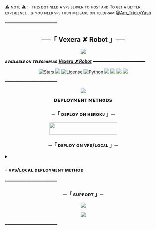 ⚠️ ɴᴏᴛᴇ ⚠️ :- ᴛʜɪꜱ ʙᴏᴛ ɴᴇᴇᴅ ᴀ ᴠᴘꜱ ꜱᴇʀᴠᴇʀ ᴛᴏ ʜᴏꜱᴛ ᴀɴᴅ To ɢᴇᴛ ᴀ ʙᴇᴛᴛᴇʀ ᴇxᴘᴇʀɪᴇɴᴄᴇ . ɪꜰ ʏᴏᴜ ɴᴇᴇᴅ ᴠᴘꜱ ᴛʜᴇɴ ᴍᴇꜱꜱᴀɢᴇ ᴏɴ ᴛᴇʟᴇɢʀᴀᴍ [@Am_TrickyYash](https://t.me/Am_TrickyYash)



━━━━━━━━━━━━━━━━━━━━

<h2 align="center">
    ──「 Vexera ✘ Robot 」──
</h2>

<p align="center">
  <img src="https://te.legra.ph/file/e58b0740d8996b0e38dd2.jpg">
</p>

_**ᴀᴠᴀɪʟᴀʙʟᴇ ᴏɴ ᴛᴇʟᴇɢʀᴀᴍ ᴀs [Vexera ✘ Robot](https://t.me/VexeraRobot)**_
━━━━━━━━━━━━━━━━━━━━

<p align="center">
<a href="https://github.com/TeamVexera/VexeraRobot/stargazers"><img src="https://img.shields.io/github/stars/TeamVexera/VexeraRobot?color=black&logo=github&logoColor=black&style=for-the-badge" alt="Stars" /></a>
<a href="https://github.com/TeamVexera/VexeraRobot/network/members"> <img src="https://img.shields.io/github/forks/TeamVexera/VexeraRobot?color=black&logo=github&logoColor=black&style=for-the-badge" /></a>
<a href="https://github.com/TeamVexera/VexeraRobot/blob/master/LICENSE"> <img src="https://img.shields.io/badge/License-MIT-blueviolet?style=for-the-badge" alt="License" /> </a>
<a href="https://www.python.org/"> <img src="https://img.shields.io/badge/Written%20in-Python-skyblue?style=for-the-badge&logo=python" alt="Python" /> </a>
<a href="https://pypi.org/project/Telethon/"> <img src="https://img.shields.io/pypi/v/telethon?color=white&label=telethon&logo=python&logoColor=blue&style=for-the-badge" /></a>
<a href="https://pypi.org/project/Pyrogram/"> <img src="https://img.shields.io/pypi/v/pyrogram?color=white&label=pyrogram&logo=python&logoColor=blue&style=for-the-badge" /></a>
<a href="https://github.com/TeamVexera/VexeraRobot"> <img src="https://img.shields.io/github/repo-size/TeamVexera/VexeraRobot?color=skyblue&logo=github&logoColor=blue&style=for-the-badge" /></a>
<a href="https://github.com/TeamVexera/VexeraRobot/commits/TeamVexera"> <img src="https://img.shields.io/github/last-commit/TeamVexera/VexeraRobot?color=black&logo=github&logoColor=black&style=for-the-badge" /></a>
</p>

━━━━━━━━━━━━━━━━━━━━

<p align="center">
  <img src="https://telegra.ph/file/7bd111132fce009e4605e.jpg">
</p>

<p align="center">
<b>𝗗𝗘𝗣𝗟𝗢𝗬𝗠𝗘𝗡𝗧 𝗠𝗘𝗧𝗛𝗢𝗗𝗦</b>
</p>

<h3 align="center">
    ─「 ᴅᴇᴩʟᴏʏ ᴏɴ ʜᴇʀᴏᴋᴜ 」─
</h3>

<p align="center"><a href="https://dashboard.heroku.com/new?template=https://github.com/TeamVexera/VexeraRobot"> <img src="https://img.shields.io/badge/Deploy%20On%20Heroku-black?style=for-the-badge&logo=heroku" width="220" height="38.45"/></a></p>


<h3 align="center">
    ─「 ᴅᴇᴩʟᴏʏ ᴏɴ ᴠᴘs/ʟᴏᴄᴀʟ 」─
</h3>

<details>
<summary><h3>
- <b> ᴠᴘs/ʟᴏᴄᴀʟ ᴅᴇᴘʟᴏʏᴍᴇɴᴛ ᴍᴇᴛʜᴏᴅ </b>
</h3></summary>


⚠️ ɴᴏᴛᴇ ⚠️ :- ɴᴇᴇᴅ ᴠᴘꜱ ? ᴍᴇꜱꜱᴀɢᴇ ᴏɴ ᴛᴇʟᴇɢʀᴀᴍ [@Am_TrickyYash](https://t.me/Am_TrickyYash) ᴛᴏ ʙᴜʏ ᴠᴘꜱ ɪɴ ʟᴏᴡ ᴘʀɪᴄᴇ 🌟



- Get your [Necessary Variables](https://github.com/TeamVexera/VexeraRobot/blob/master/VexeraRobot/config.py)
- Upgrade and Update by :
`sudo apt-get update && sudo apt-get upgrade -y`
- Install required packages by :
`sudo apt-get install python3-pip -y`
- Install pip by :
`sudo pip3 install -U pip`
- Clone the repository by :
`git clone https://github.com/TrickyYash198/FallenRobot && cd FallenRobot`
- Install/Upgrade setuptools by :
`pip3 install --upgrade pip setuptools`
- Install requirements by :
`pip3 install -U -r requirements.txt`
- Fill your variables in config by :
`vi FallenRobot/config.py`

Press `I` on the keyboard for editing config

Press `Ctrl+C` when you're done with editing config and `:wq` to save the config
- Install tmux to keep running your bot when you close the terminal by :
`sudo apt install tmux && tmux`
- Finally run the bot by :
`python3 -m FallenRobot`
- For getting out from tmux session

Press `Ctrl+b` and then `d`

<p align="center">
  <img src="https://te.legra.ph/file/e58b0740d8996b0e38dd2.jpg">
</p>

</details>
━━━━━━━━━━━━━━━━━━━━

<h3 align="center">
    ─「 sᴜᴩᴩᴏʀᴛ 」─
</h3>

<p align="center">
<a href="https://telegram.me/VexeraSupport "><img src="https://img.shields.io/badge/-Support%20Group-blue.svg?style=for-the-badge&logo=Telegram"></a>
</p>
<p align="center">
<a href="https://telegram.me/TeamVexera"><img src="https://img.shields.io/badge/-Support%20Channel-blue.svg?style=for-the-badge&logo=Telegram"></a>
</p>

━━━━━━━━━━━━━━━━━━━━
